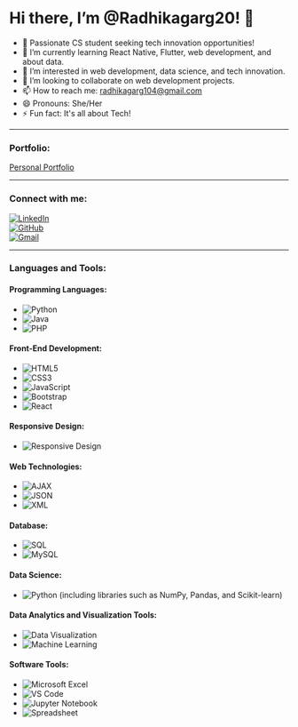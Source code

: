 # Hi there, I’m @Radhikagarg20! 👋

- 🔭 Passionate CS student seeking tech innovation opportunities!
- 🌱 I’m currently learning React Native, Flutter, web development, and about data.
- 👀 I’m interested in web development, data science, and tech innovation.
- 💞️ I’m looking to collaborate on web development projects.
- 📫 How to reach me: [radhikagarg104@gmail.com](mailto:radhikagarg104@gmail.com)
- 😄 Pronouns: She/Her
- ⚡ Fun fact: It's all about Tech!

---

### Portfolio:
[Personal Portfolio](https://github.com/Radhikagarg20/Personal-portfolio/blob/main/index.html)

---

### Connect with me:

[![LinkedIn](https://img.shields.io/badge/-LinkedIn-0077B5?style=flat&logo=linkedin&logoColor=white&labelColor=0077B5)](https://www.linkedin.com/in/radhikagarg-/)  
[![GitHub](https://img.shields.io/badge/-GitHub-000000?style=flat&logo=github&logoColor=white&labelColor=000000)](https://github.com/Radhikagarg20)  
[![Gmail](https://img.shields.io/badge/-Gmail-D14836?style=flat&logo=gmail&logoColor=white&labelColor=D14836)](mailto:radhikagarg104@gmail.com)

---

### Languages and Tools:

#### Programming Languages:
- ![Python](https://img.shields.io/badge/-Python-3776AB?style=flat&logo=python&logoColor=white) 
- ![Java](https://img.shields.io/badge/-Java-007396?style=flat&logo=java&logoColor=white) 
- ![PHP](https://img.shields.io/badge/-PHP-777BB4?style=flat&logo=php&logoColor=white) 

#### Front-End Development:
- ![HTML5](https://img.shields.io/badge/-HTML5-E34F26?style=flat&logo=html5&logoColor=white) 
- ![CSS3](https://img.shields.io/badge/-CSS3-1572B6?style=flat&logo=css3&logoColor=white) 
- ![JavaScript](https://img.shields.io/badge/-JavaScript-F7DF1E?style=flat&logo=javascript&logoColor=black) 
- ![Bootstrap](https://img.shields.io/badge/-Bootstrap-563D7C?style=flat&logo=bootstrap&logoColor=white) 
- ![React](https://img.shields.io/badge/-React-61DAFB?style=flat&logo=react&logoColor=black)

#### Responsive Design:
- ![Responsive Design](https://img.shields.io/badge/-Responsive%20Design-FF5722?style=flat&logo=responsive&logoColor=white)

#### Web Technologies:
- ![AJAX](https://img.shields.io/badge/-AJAX-0078D4?style=flat&logo=ajax&logoColor=white)
- ![JSON](https://img.shields.io/badge/-JSON-000000?style=flat&logo=json&logoColor=white)
- ![XML](https://img.shields.io/badge/-XML-FF5722?style=flat&logo=xml&logoColor=white)

#### Database:
- ![SQL](https://img.shields.io/badge/-SQL-003B57?style=flat&logo=sqlite&logoColor=white) 
- ![MySQL](https://img.shields.io/badge/-MySQL-4479A1?style=flat&logo=mysql&logoColor=white) 

#### Data Science:
- ![Python](https://img.shields.io/badge/-Python-3776AB?style=flat&logo=python&logoColor=white) (including libraries such as NumPy, Pandas, and Scikit-learn)

#### Data Analytics and Visualization Tools:
- ![Data Visualization](https://img.shields.io/badge/-Data%20Visualization-0074D9?style=flat&logo=data%20visualization&logoColor=white) 
- ![Machine Learning](https://img.shields.io/badge/-Machine%20Learning-F7DF1E?style=flat&logo=machine-learning&logoColor=black) 

#### Software Tools:
- ![Microsoft Excel](https://img.shields.io/badge/-Microsoft%20Excel-217346?style=flat&logo=microsoft-excel&logoColor=white) 
- ![VS Code](https://img.shields.io/badge/-VS%20Code-007ACC?style=flat&logo=visual-studio-code&logoColor=white) 
- ![Jupyter Notebook](https://img.shields.io/badge/-Jupyter%20Notebook-F37626?style=flat&logo=jupyter&logoColor=white) 
- ![Spreadsheet](https://img.shields.io/badge/-Spreadsheet-003B57?style=flat&logo=spreadsheet&logoColor=white)
